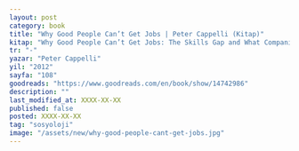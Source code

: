 ```yaml
---
layout: post
category: book
title: "Why Good People Can’t Get Jobs | Peter Cappelli (Kitap)"
kitap: "Why Good People Can’t Get Jobs: The Skills Gap and What Companies Can Do About It"
tr: "-"
yazar: "Peter Cappelli"
yil: "2012"
sayfa: "108"
goodreads: "https://www.goodreads.com/en/book/show/14742986"
description: ""
last_modified_at: XXXX-XX-XX
published: false
posted: XXXX-XX-XX
tag: "sosyoloji"
image: "/assets/new/why-good-people-cant-get-jobs.jpg"
---
```




